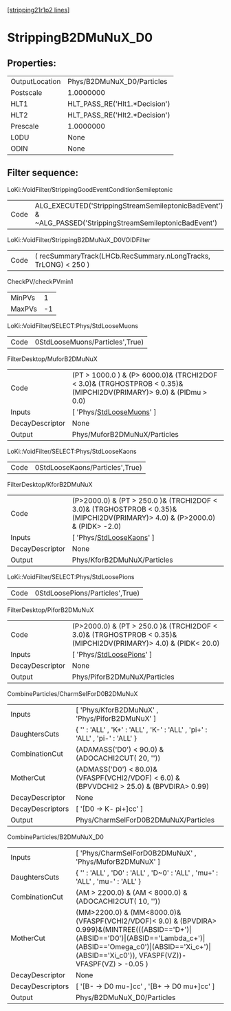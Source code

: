 [[stripping21r1p2 lines]](./stripping21r1p2-index)

# StrippingB2DMuNuX_D0

## Properties:

|                |                                |
|----------------|--------------------------------|
| OutputLocation | Phys/B2DMuNuX_D0/Particles     |
| Postscale      | 1.0000000                      |
| HLT1           | HLT_PASS_RE('Hlt1.\*Decision') |
| HLT2           | HLT_PASS_RE('Hlt2.\*Decision') |
| Prescale       | 1.0000000                      |
| L0DU           | None                           |
| ODIN           | None                           |

## Filter sequence:

LoKi::VoidFilter/StrippingGoodEventConditionSemileptonic

|      |                                                                                                          |
|------|----------------------------------------------------------------------------------------------------------|
| Code | ALG_EXECUTED('StrippingStreamSemileptonicBadEvent') & ~ALG_PASSED('StrippingStreamSemileptonicBadEvent') |

LoKi::VoidFilter/StrippingB2DMuNuX_D0VOIDFilter

|      |                                                                 |
|------|-----------------------------------------------------------------|
| Code | ( recSummaryTrack(LHCb.RecSummary.nLongTracks, TrLONG) \< 250 ) |

CheckPV/checkPVmin1

|        |     |
|--------|-----|
| MinPVs | 1   |
| MaxPVs | -1  |

LoKi::VoidFilter/SELECT:Phys/StdLooseMuons

|      |                                 |
|------|---------------------------------|
| Code | 0StdLooseMuons/Particles',True) |

FilterDesktop/MuforB2DMuNuX

|                 |                                                                                                                        |
|-----------------|------------------------------------------------------------------------------------------------------------------------|
| Code            | (PT \> 1000.0 ) & (P\> 6000.0)& (TRCHI2DOF \< 3.0)& (TRGHOSTPROB \< 0.35)& (MIPCHI2DV(PRIMARY)\> 9.0) & (PIDmu \> 0.0) |
| Inputs          | [ 'Phys/[StdLooseMuons](./stripping21r1p2-commonparticles-stdloosemuons)' ]                                          |
| DecayDescriptor | None                                                                                                                   |
| Output          | Phys/MuforB2DMuNuX/Particles                                                                                           |

LoKi::VoidFilter/SELECT:Phys/StdLooseKaons

|      |                                 |
|------|---------------------------------|
| Code | 0StdLooseKaons/Particles',True) |

FilterDesktop/KforB2DMuNuX

|                 |                                                                                                                                   |
|-----------------|-----------------------------------------------------------------------------------------------------------------------------------|
| Code            | (P\>2000.0) & (PT \> 250.0 )& (TRCHI2DOF \< 3.0)& (TRGHOSTPROB \< 0.35)& (MIPCHI2DV(PRIMARY)\> 4.0) & (P\>2000.0) & (PIDK\> -2.0) |
| Inputs          | [ 'Phys/[StdLooseKaons](./stripping21r1p2-commonparticles-stdloosekaons)' ]                                                     |
| DecayDescriptor | None                                                                                                                              |
| Output          | Phys/KforB2DMuNuX/Particles                                                                                                       |

LoKi::VoidFilter/SELECT:Phys/StdLoosePions

|      |                                 |
|------|---------------------------------|
| Code | 0StdLoosePions/Particles',True) |

FilterDesktop/PiforB2DMuNuX

|                 |                                                                                                                     |
|-----------------|---------------------------------------------------------------------------------------------------------------------|
| Code            | (P\>2000.0) & (PT \> 250.0 )& (TRCHI2DOF \< 3.0)& (TRGHOSTPROB \< 0.35)& (MIPCHI2DV(PRIMARY)\> 4.0) & (PIDK\< 20.0) |
| Inputs          | [ 'Phys/[StdLoosePions](./stripping21r1p2-commonparticles-stdloosepions)' ]                                       |
| DecayDescriptor | None                                                                                                                |
| Output          | Phys/PiforB2DMuNuX/Particles                                                                                        |

CombineParticles/CharmSelForD0B2DMuNuX

|                  |                                                                                              |
|------------------|----------------------------------------------------------------------------------------------|
| Inputs           | [ 'Phys/KforB2DMuNuX' , 'Phys/PiforB2DMuNuX' ]                                             |
| DaughtersCuts    | { '' : 'ALL' , 'K+' : 'ALL' , 'K-' : 'ALL' , 'pi+' : 'ALL' , 'pi-' : 'ALL' }                 |
| CombinationCut   | (ADAMASS('D0') \< 90.0) & (ADOCACHI2CUT( 20, ''))                                            |
| MotherCut        | (ADMASS('D0') \< 80.0)& (VFASPF(VCHI2/VDOF) \< 6.0) & (BPVVDCHI2 \> 25.0) & (BPVDIRA\> 0.99) |
| DecayDescriptor  | None                                                                                         |
| DecayDescriptors | [ '[D0 -\> K- pi+]cc' ]                                                                  |
| Output           | Phys/CharmSelForD0B2DMuNuX/Particles                                                         |

CombineParticles/B2DMuNuX_D0

|                  |                                                                                                                                                                                                                                      |
|------------------|--------------------------------------------------------------------------------------------------------------------------------------------------------------------------------------------------------------------------------------|
| Inputs           | [ 'Phys/CharmSelForD0B2DMuNuX' , 'Phys/MuforB2DMuNuX' ]                                                                                                                                                                            |
| DaughtersCuts    | { '' : 'ALL' , 'D0' : 'ALL' , 'D~0' : 'ALL' , 'mu+' : 'ALL' , 'mu-' : 'ALL' }                                                                                                                                                        |
| CombinationCut   | (AM \> 2200.0) & (AM \< 8000.0) & (ADOCACHI2CUT( 10, ''))                                                                                                                                                                            |
| MotherCut        | (MM\>2200.0) & (MM\<8000.0)&(VFASPF(VCHI2/VDOF)\< 9.0) & (BPVDIRA\> 0.999)&(MINTREE(((ABSID=='D+')\|(ABSID=='D0')\|(ABSID=='Lambda_c+')\|(ABSID=='Omega_c0')\|(ABSID=='Xi_c+')\|(ABSID=='Xi_c0')), VFASPF(VZ))-VFASPF(VZ) \> -0.05 ) |
| DecayDescriptor  | None                                                                                                                                                                                                                                 |
| DecayDescriptors | [ '[B- -\> D0 mu-]cc' , '[B+ -\> D0 mu+]cc' ]                                                                                                                                                                                  |
| Output           | Phys/B2DMuNuX_D0/Particles                                                                                                                                                                                                           |
